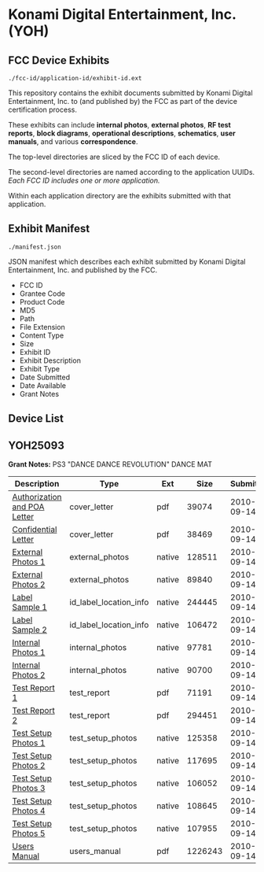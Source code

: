 # Konami Digital Entertainment, Inc. (YOH)
## FCC Device Exhibits

```
./fcc-id/application-id/exhibit-id.ext
```

This repository contains the exhibit documents submitted by Konami Digital Entertainment, Inc. to (and published by) the FCC as part of the device certification process.

These exhibits can include **internal photos**, **external photos**, **RF test reports**, **block diagrams**, **operational descriptions**, **schematics**, **user manuals**, and various **correspondence**.

The top-level directories are sliced by the FCC ID of each device.

The second-level directories are named according to the application UUIDs. *Each FCC ID includes one or more application.*

Within each application directory are the exhibits submitted with that application. 

## Exhibit Manifest

```
./manifest.json
```

JSON manifest which describes each exhibit submitted by Konami Digital Entertainment, Inc. and published by the FCC.

- FCC ID
- Grantee Code
- Product Code
- MD5
- Path
- File Extension
- Content Type
- Size
- Exhibit ID
- Exhibit Description
- Exhibit Type
- Date Submitted
- Date Available
- Grant Notes

## Device List
## YOH25093
**Grant Notes:** PS3 "DANCE DANCE REVOLUTION" DANCE MAT

| Description | Type | Ext | Size | Submitted | Available |
| ----------- | ---- | --- | ---- | --------- | --------- |
| [Authorization and POA Letter](YOH25093/ad07fe1265dcc6dc40415e75124f3cf9/1343050.pdf) | cover_letter | pdf | 39074 | 2010-09-14 | 2010-09-15 |
| [Confidential Letter](YOH25093/ad07fe1265dcc6dc40415e75124f3cf9/1343057.pdf) | cover_letter | pdf | 38469 | 2010-09-14 | 2010-09-15 |
| [External Photos 1](YOH25093/ad07fe1265dcc6dc40415e75124f3cf9/1343051.native) | external_photos | native | 128511 | 2010-09-14 | 2010-09-15 |
| [External Photos 2](YOH25093/ad07fe1265dcc6dc40415e75124f3cf9/1343052.native) | external_photos | native | 89840 | 2010-09-14 | 2010-09-15 |
| [Label Sample 1](YOH25093/ad07fe1265dcc6dc40415e75124f3cf9/1343055.native) | id_label_location_info | native | 244445 | 2010-09-14 | 2010-09-15 |
| [Label Sample 2](YOH25093/ad07fe1265dcc6dc40415e75124f3cf9/1343056.native) | id_label_location_info | native | 106472 | 2010-09-14 | 2010-09-15 |
| [Internal Photos 1](YOH25093/ad07fe1265dcc6dc40415e75124f3cf9/1343053.native) | internal_photos | native | 97781 | 2010-09-14 | 2010-09-15 |
| [Internal Photos 2](YOH25093/ad07fe1265dcc6dc40415e75124f3cf9/1343054.native) | internal_photos | native | 90700 | 2010-09-14 | 2010-09-15 |
| [Test Report 1](YOH25093/ad07fe1265dcc6dc40415e75124f3cf9/1343058.pdf) | test_report | pdf | 71191 | 2010-09-14 | 2010-09-15 |
| [Test Report 2](YOH25093/ad07fe1265dcc6dc40415e75124f3cf9/1343059.pdf) | test_report | pdf | 294451 | 2010-09-14 | 2010-09-15 |
| [Test Setup Photos 1](YOH25093/ad07fe1265dcc6dc40415e75124f3cf9/1343084.native) | test_setup_photos | native | 125358 | 2010-09-14 | 2010-09-15 |
| [Test Setup Photos 2](YOH25093/ad07fe1265dcc6dc40415e75124f3cf9/1343085.native) | test_setup_photos | native | 117695 | 2010-09-14 | 2010-09-15 |
| [Test Setup Photos 3](YOH25093/ad07fe1265dcc6dc40415e75124f3cf9/1343086.native) | test_setup_photos | native | 106052 | 2010-09-14 | 2010-09-15 |
| [Test Setup Photos 4](YOH25093/ad07fe1265dcc6dc40415e75124f3cf9/1343087.native) | test_setup_photos | native | 108645 | 2010-09-14 | 2010-09-15 |
| [Test Setup Photos 5](YOH25093/ad07fe1265dcc6dc40415e75124f3cf9/1343088.native) | test_setup_photos | native | 107955 | 2010-09-14 | 2010-09-15 |
| [Users Manual](YOH25093/ad07fe1265dcc6dc40415e75124f3cf9/1343089.pdf) | users_manual | pdf | 1226243 | 2010-09-14 | 2010-09-15 |
